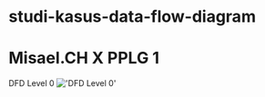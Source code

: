 # studi-kasus-data-flow-diagram
# Misael.CH X PPLG 1
DFD Level 0
!['DFD Level 0'](https://a.top4top.io/p_2600vaiu61.jpeg)

